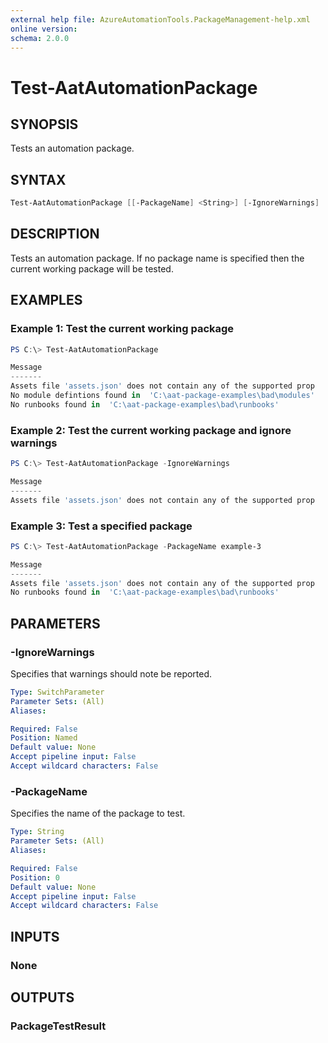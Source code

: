 ```yaml
---
external help file: AzureAutomationTools.PackageManagement-help.xml
online version: 
schema: 2.0.0
---
```


# Test-AatAutomationPackage

## SYNOPSIS

Tests an automation package.

## SYNTAX

```Powershell
Test-AatAutomationPackage [[-PackageName] <String>] [-IgnoreWarnings]
```

## DESCRIPTION

Tests an automation package. If no package name is specified then the current working package will be tested.

## EXAMPLES

### Example 1: Test the current working package

```Powershell
PS C:\> Test-AatAutomationPackage

Message                                                                Severity
-------                                                                --------
Assets file 'assets.json' does not contain any of the supported prop   Error
No module defintions found in  'C:\aat-package-examples\bad\modules'   Warning
No runbooks found in  'C:\aat-package-examples\bad\runbooks'           Warning
```

### Example 2: Test the current working package and ignore warnings

```Powershell
PS C:\> Test-AatAutomationPackage -IgnoreWarnings

Message                                                                Severity
-------                                                                --------
Assets file 'assets.json' does not contain any of the supported prop   Error
```

### Example 3: Test a specified package

```Powershell
PS C:\> Test-AatAutomationPackage -PackageName example-3

Message                                                                Severity
-------                                                                --------
Assets file 'assets.json' does not contain any of the supported prop   Error
No runbooks found in  'C:\aat-package-examples\bad\runbooks'           Warning
```

## PARAMETERS

### -IgnoreWarnings

Specifies that warnings should note be reported.

```yaml
Type: SwitchParameter
Parameter Sets: (All)
Aliases: 

Required: False
Position: Named
Default value: None
Accept pipeline input: False
Accept wildcard characters: False
```

### -PackageName

Specifies the name of the package to test.

```yaml
Type: String
Parameter Sets: (All)
Aliases: 

Required: False
Position: 0
Default value: None
Accept pipeline input: False
Accept wildcard characters: False
```

## INPUTS

### None

## OUTPUTS

### PackageTestResult

<!--## NOTES-->

<!--## RELATED LINKS-->

